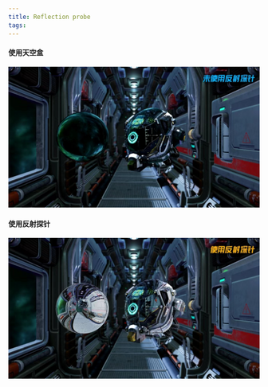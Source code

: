 ```yaml
---
title: Reflection probe
tags:
---
```

#### 使用天空盒
![](/works-image/use-skybox.jpg)
#### 使用反射探针
![](/works-image/use-probe.jpg)
